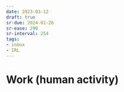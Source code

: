 ```yaml
---
date: 2023-03-12
draft: true
sr-due: 2024-01-26
sr-ease: 290
sr-interval: 254
tags:
- inbox
- IRL
---
```


# Work (human activity)